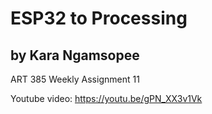 # ESP32 to Processing
## by Kara Ngamsopee
ART 385 Weekly Assignment 11

Youtube video: https://youtu.be/gPN_XX3v1Vk
